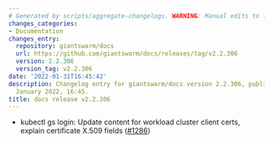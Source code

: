 ```yaml
---
# Generated by scripts/aggregate-changelogs. WARNING: Manual edits to this files will be overwritten.
changes_categories:
- Documentation
changes_entry:
  repository: giantswarm/docs
  url: https://github.com/giantswarm/docs/releases/tag/v2.2.306
  version: 2.2.306
  version_tag: v2.2.306
date: '2022-01-31T16:45:42'
description: Changelog entry for giantswarm/docs version 2.2.306, published on 31
  January 2022, 16:45.
title: docs release v2.2.306
---
```


- kubectl gs login: Update content for workload cluster client certs, explain certificate X.509 fields ([#1286](https://github.com/giantswarm/docs/pull/1286))
